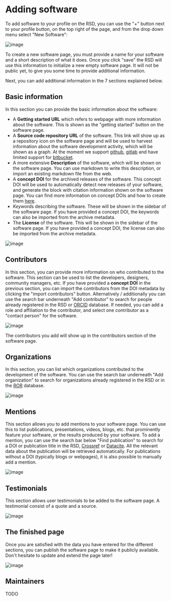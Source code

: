 <!--
SPDX-FileCopyrightText: 2022 Jason Maassen (Netherlands eScience Center) <j.maassen@esciencecenter.nl>
SPDX-FileCopyrightText: 2022 Netherlands eScience Center

SPDX-License-Identifier: CC-BY-4.0
-->

# Adding software

To add software to your profile on the RSD, you can use the "+" button next to your profile button, on the top right of the page, and from the drop down menu select "New Software":

![image](/new-software.gif)

To create a new software page, you must provide a name for your software and a short description of what it does. Once you click "save" the RSD will use this information to initialize a new empty software page. It will not be public yet, to give you some time to provide additional information.

Next, you can add additional information in the 7 sections explained below. 

## Basic information

In this section you can provide the basic information about the software: 

- A **Getting started URL** which refers to webpage with more information about the software. This is shown as the "getting started" button on the software page. 
- A **Source code repository URL** of the software. This link will show up as a repository icon on the software page and will be used to harvest information about the software development activity, which will be shown as a graph. At the moment we support [github](), [gitlab]() and have limited support for [bitbucket](). 
- A more extensive **Description** of the software, which will be shown on the software page. You can use markdown to write this description, or import an existing markdown file from the web.
- A **concept DOI** for the archived releases of the software. This concept DOI will be used to automatically detect new releases of your software, and generate the block with citation information shown on the software page. You can find more information on concept DOIs and how to create them [here]().
- *Keyword*s describing the software. These will be shown in the sidebar of the software page. If you have provided a concept DOI, the keywords can also be imported from the archive metadata. 
- The **License** of the software. This will be shown in the sidebar of the software page. If you have provided a concept DOI, the license can also be imported from the archive metadata. 

![image](/software-information.gif)

## Contributors

In this section, you can provide more information on who contributed to the software. This section can be used to list the developers, designers, community managers, etc. If you 
have provided a **concept DOI** in the previous section, you can import the contributors from the DOI metadata by clicking the "import contributors" button. Alternatively / 
additionally you can use the search bar underneath "Add contributor" to search for people already registered in the RSD or [ORCID](https://orcid.org) database. If needed, you can 
add a role and affiliation to the contributor, and select one contributor as a "contact person" for the software.

![image](/contributors.gif)

The contributors you add will show up in the contributors section of the software page.

## Organizations

In this section, you can list which organizations contributed to the development of the software. You can use the search bar underneath "Add organization" to search for 
organizations already registered in the RSD or in the [ROR](https://ROR.org) database. 

![image](/organizations.gif)

## Mentions

This section allows you to add mentions to your software page. You can use this to list publications, presentations, videos, blogs, etc. that prominently feature your software, or the results produced by your software. 
To add a mention, you can use the search bar below "Find publication" to search for a DOI or publication title in the RSD, [Crossref](https://www.crossref.org/) or [Datacite](https://datacite.org/). All the relevant data about the publication will be retrieved automatically. For publications without a DOI (typically blogs or webpages), it is also possible to manually add a mention.  

![image](/mentions.gif)

## Testimonials

This section allows user testimonials to be added to the software page. A testimonial consist of a quote and a source. 

![image](/testimonials.gif)

## The finished page

Once you are satisfied with the data you have entered for the different sections, you can publish the software page to make it publicly available. Don't hesitate to update and 
extend the page later!

![image](/finale.gif)

## Maintainers

TODO

 













